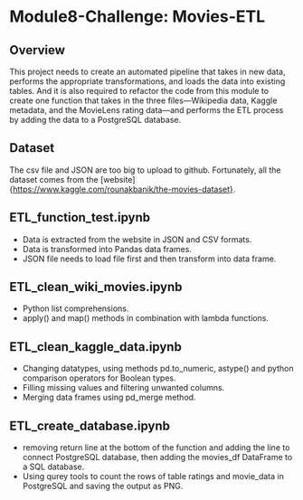 # Module8-Challenge: Movies-ETL

## Overview
This project needs to create an automated pipeline that takes in new data, performs the appropriate transformations, and loads the data into existing tables. And it is also required to refactor the code from this module to create one function that takes in the three files—Wikipedia data, Kaggle metadata, and the MovieLens rating data—and performs the ETL process by adding the data to a PostgreSQL database.

## Dataset
The csv file and JSON are too big to upload to github. Fortunately, all the dataset comes from the [website]{https://www.kaggle.com/rounakbanik/the-movies-dataset}.

## ETL_function_test.ipynb
 - Data is extracted from the website in JSON and CSV formats.
 - Data is transformed into Pandas data frames.
 - JSON file needs to load file first and then transform into data frame.

## ETL_clean_wiki_movies.ipynb
 - Python list comprehensions.
 - apply() and map() methods in combination with lambda functions.

## ETL_clean_kaggle_data.ipynb
 - Changing datatypes, using methods pd.to_numeric, astype() and python comparison operators for Boolean types.
 - Filling missing values and filtering unwanted columns.
 - Merging data frames using pd_merge method.

## ETL_create_database.ipynb
 - removing return line at the bottom of the function and adding the line to connect PostgreSQL database, then adding the movies_df DataFrame to a SQL database.
 - Using qurey tools to count the rows of table ratings and movie_data in PostgreSQL and saving the output as PNG.

